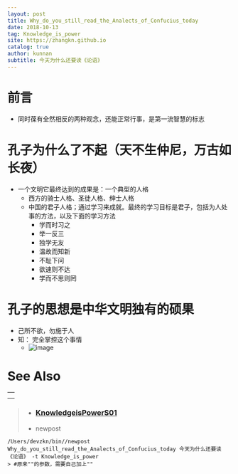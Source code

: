 ```yaml
---
layout: post
title: Why_do_you_still_read_the_Analects_of_Confucius_today
date: 2018-10-13
tag: Knowledge_is_power
site: https://zhangkn.github.io
catalog: true
author: kunnan
subtitle: 今天为什么还要读《论语》
---
```




# 前言



* 同时葆有全然相反的两种观念，还能正常行事，是第一流智慧的标志

# 孔子为什么了不起（天不生仲尼，万古如长夜）







* 一个文明它最终达到的成果是：一个典型的人格
  * 西方的骑士人格、圣徒人格、绅士人格
  * 中国的君子人格；通过学习来成就。最终的学习目标是君子，包括为人处事的方法，以及下面的学习方法
    * 学而时习之
    * 举一反三
    * 独学无友
    * 温故而知新
    * 不耻下问
    * 欲速则不达
    * 学而不思则罔





# 孔子的思想是中华文明独有的硕果



* 己所不欲，勿施于人
* 知： 完全掌控这个事情
  * ![image](https://wx4.sinaimg.cn/large/006tBeITgy1fw6pfgdhhgj31jk0v9qv5.jpg)





# See Also 













|      |
| ---- |
|      |
|      |

>* ### [KnowledgeisPowerS01](https://github.com/zhangkn/KnowledgeisPowerS01)
>
>* newpost 
>
```
/Users/devzkn/bin//newpost Why_do_you_still_read_the_Analects_of_Confucius_today 今天为什么还要读《论语》 -t Knowledge_is_power
> #原来""的参数，需要自己加上""
```

